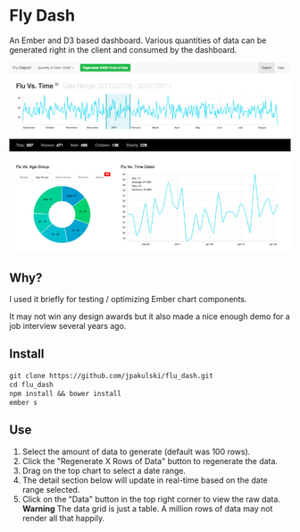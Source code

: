 # Fly Dash

An Ember and D3 based dashboard.
Various quantities of data can be generated right in the client and consumed by the dashboard.

![Application screenshot](/screenshot_flu_dash.jpg)

## Why?

I used it briefly for testing / optimizing Ember chart components.

It may not win any design awards but it also made a nice enough demo for a job interview several years ago.

## Install

```
git clone https://github.com/jpakulski/flu_dash.git
cd flu_dash
npm install && bower install
ember s
```

## Use

1. Select the amount of data to generate (default was 100 rows).
2. Click the "Regenerate X Rows of Data" button to regenerate the data.
3. Drag on the top chart to select a date range.
4. The detail section below will update in real-time based on the date range selected.
5. Click on the "Data" button in the top right corner to view the raw data. **Warning** The data grid is just a table. A million rows of data may not render all that happily.
